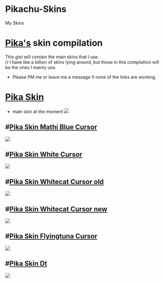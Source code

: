 # Pikachu-Skins
My Skins

# [Pika's](https://osu.ppy.sh/users/15360478) skin compilation
This gist will contain the main skins that I use.  
// I have like a billion of skins lying around, but those in this compilation will be the ones I mainly use.
- Please PM me or leave me a message if none of the links are working.

# [Pika Skin](https://www.dropbox.com/s/dvms8i8ku08x0pu/Pika%20Skin.osk?dl=0)
- main skin at the moment
![](https://i.ibb.co/CmvvVnw/screenshot043.jpg)

#[Pika Skin Mathi Blue Cursor](https://www.dropbox.com/s/ed1o4ygwniz19pp/Pika%20Skin%20%28Mathi%20Blue%20Cursor%29.osk?dl=0)
- 
![](https://i.ibb.co/VL2VHF1/screenshot046.jpg)

#[Pika Skin White Cursor](https://www.dropbox.com/s/m6va3hw135uiggh/Pika%20Skin%20%28White%20Cursor%29.osk?dl=0)
- 
![](https://i.ibb.co/Z6qbnt4/screenshot047.jpg)

#[Pika Skin Whitecat Cursor old](https://www.dropbox.com/s/412ae7418l8ij9f/Pika%20Skin%20%28Whitecat%20Cursor%20old%29%20.osk?dl=0)
-
![](https://i.ibb.co/NYH82rm/screenshot049.jpg)

#[Pika Skin Whitecat Cursor new](https://www.dropbox.com/s/e2g5gii77wq1sc9/Pika%20Skin%20%28Whitecat%20Cursor%20new%29.osk?dl=0)  
-  
![](https://i.ibb.co/1RdZ4Vc/screenshot048.jpg)

#[Pika Skin Flyingtuna Cursor](https://www.dropbox.com/s/a7ir8ng2lug2fuz/Pika%20Skin%20%28Flyingtuna%20Cursor%29.osk?dl=0)
-
![](https://i.ibb.co/5nGk2MG/screenshot044.jpg)

#[Pika Skin Dt](https://www.dropbox.com/s/igy9q5k6k9rxzj0/Pika%20Skin%20DT.osk?dl=0)
-
![](https://i.ibb.co/HhVMrSy/screenshot050.jpg)
